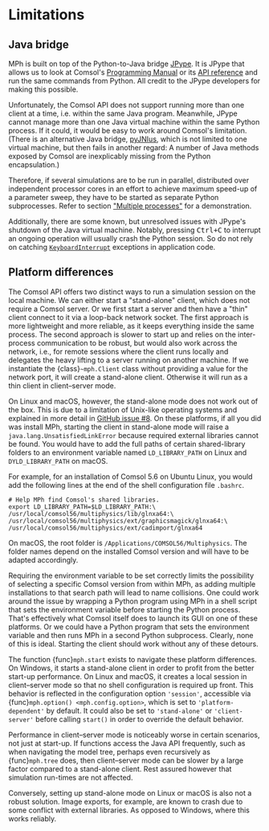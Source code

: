 ﻿# Limitations

## Java bridge

MPh is built on top of the Python-to-Java bridge [JPype][jpype]. It is
JPype that allows us to look at Comsol's [Programming Manual][manual]
or its [API reference][api] and run the same commands from Python. All
credit to the JPype developers for making this possible.

Unfortunately, the Comsol API does not support running more than one
client at a time, i.e. within the same Java program. Meanwhile, JPype
cannot manage more than one Java virtual machine within the same Python
process. If it could, it would be easy to work around Comsol's limitation.
(There is an alternative Java bridge, [pyJNIus][jnius], which is not
limited to one virtual machine, but then fails in another regard: A number
of Java methods exposed by Comsol are inexplicably missing from the Python
encapsulation.)

Therefore, if several simulations are to be run in parallel, distributed
over independent processor cores in an effort to achieve maximum speed-up
of a parameter sweep, they have to be started as separate Python
subprocesses. Refer to section ["Multiple
processes"](demonstrations.md#multiple-processes) for a demonstration.

Additionally, there are some known, but unresolved issues with JPype's
shutdown of the Java virtual machine. Notably, pressing <kbd>Ctrl+C</kbd>
to interrupt an ongoing operation will usually crash the Python session.
So do not rely on catching [`KeyboardInterrupt`](python:KeyboardInterrupt)
exceptions in application code.


## Platform differences

The Comsol API offers two distinct ways to run a simulation session on
the local machine. We can either start a "stand-alone" client, which
does not require a Comsol server. Or we first start a server and then
have a "thin" client connect to it via a loop-back network socket. The
first approach is more lightweight and more reliable, as it keeps
everything inside the same process. The second approach is slower to
start up and relies on the inter-process communication to be robust,
but would also work across the network, i.e., for remote sessions where
the client runs locally and delegates the heavy lifting to a server
running on another machine. If we instantiate the {class}`~mph.Client`
class without providing a value for the network port, it will create a
stand-alone client. Otherwise it will run as a thin client in
client–server mode.

On Linux and macOS, however, the stand-alone mode does not work out of
the box. This is due to a limitation of Unix-like operating systems
and explained in more detail in [GitHub issue #8][issue8]. On these
platforms, if all you did was install MPh, starting the client in
stand-alone mode will raise a `java.lang.UnsatisfiedLinkError` because
required external libraries cannot be found. You would have to add the
full paths of certain shared-library folders to an environment variable
named `LD_LIBRARY_PATH` on Linux and `DYLD_LIBRARY_PATH` on macOS.

For example, for an installation of Comsol 5.6 on Ubuntu Linux, you
would add the following lines at the end of the shell configuration
file `.bashrc`.
```shell
# Help MPh find Comsol's shared libraries.
export LD_LIBRARY_PATH=$LD_LIBRARY_PATH:\
/usr/local/comsol56/multiphysics/lib/glnxa64:\
/usr/local/comsol56/multiphysics/ext/graphicsmagick/glnxa64:\
/usr/local/comsol56/multiphysics/ext/cadimport/glnxa64
```

On macOS, the root folder is `/Applications/COMSOL56/Multiphysics`.
The folder names depend on the installed Comsol version and will have
to be adapted accordingly.

Requiring the environment variable to be set correctly limits the
possibility of selecting a specific Comsol version from within MPh,
as adding multiple installations to that search path will lead to name
collisions. One could work around the issue by wrapping a Python program
using MPh in a shell script that sets the environment variable before
starting the Python process. That's effectively what Comsol itself does
to launch its GUI on one of these platforms. Or we could have a Python
program that sets the environment variable and then runs MPh in a second
Python subprocess. Clearly, none of this is ideal. Starting the client
should work without any of these detours.

The function {func}`mph.start` exists to navigate these platform
differences. On Windows, it starts a stand-alone client in order to
profit from the better start-up performance. On Linux and macOS, it
creates a local session in client–server mode so that no shell
configuration is required up front. This behavior is reflected in the
configuration option `'session'`, accessible via {func}`mph.option()
<mph.config.option>`, which is set to `'platform-dependent'` by default.
It could also be set to `'stand-alone'` or `'client-server'` before
calling `start()` in order to override the default behavior.

Performance in client–server mode is noticeably worse in certain
scenarios, not just at start-up. If functions access the Java API
frequently, such as when navigating the model tree, perhaps even
recursively as {func}`mph.tree` does, then client–server mode can be
slower by a large factor compared to a stand-alone client. Rest assured
however that simulation run-times are not affected.

Conversely, setting up stand-alone mode on Linux or macOS is also
not a robust solution. Image exports, for example, are known to crash
due to some conflict with external libraries. As opposed to Windows,
where this works reliably.


[jpype]:  https://github.com/jpype-project/jpype
[manual]: https://comsol.com/documentation/COMSOL_ProgrammingReferenceManual.pdf
[api]:    https://doc.comsol.com/5.6/doc/com.comsol.help.comsol/api
[jnius]:  https://pyjnius.readthedocs.io
[issue8]: https://github.com/MPh-py/MPh/issues/8
